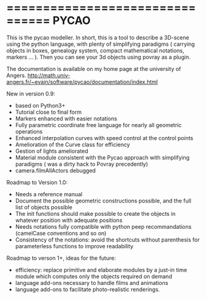 ================================
 PYCAO
===============================

This is the pycao modeller.
In short, this is a tool to
describe a 3D-scene using
the python language, with plenty
of simplifying paradigms
( carrying objects in boxes,
genealogy system, compact mathematical notations,
markers ... ).
Then you can see your 3d objects
using povray as a plugin. 


The documentation  is available
on my home page
at the university of Angers.
http://math.univ-angers.fr/~evain/software/pycao/documentation/index.html


New in version 0.9:

- based on Python3+
- Tutorial close to final form
- Markers enhanced with easier notations
- Fully parametric coordinate free language for nearly all geometric operations
- Enhanced interpolation curves with speed control at the control points
- Amelioration of the Curve class for efficiency
- Gestion of lights ameliorated 
- Material module consistent with the Pycao approach with simplifying paradigms ( was a dirty hack to Povray precedently)
- camera.filmAllActors debugged
  

Roadmap to Version 1.0:

- Needs a reference manual
- Document the possible geometric constructions possible, and the full list of objects possible
- The init functions should make possible to create the objects in whatever position with adequate positions
- Needs notations fully compatible with python peep recommandations (camelCase conventions and so on)
- Consistency of the notations: avoid the shortcuts without parenthesis for parameterless functions to improve readability

Roadmap to verson 1+, ideas for the future:

- efficiency: replace primitive and elaborate modules by a just-in time module which computes only the objects required on demand
- language add-ons necessary to handle films and animations
- language add-ons to facilitate photo-realistic renderings.
